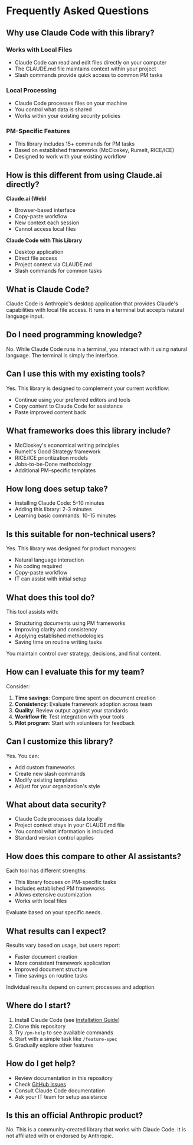 # Frequently Asked Questions

## Why use Claude Code with this library?

### Works with Local Files
- Claude Code can read and edit files directly on your computer
- The CLAUDE.md file maintains context within your project
- Slash commands provide quick access to common PM tasks

### Local Processing
- Claude Code processes files on your machine
- You control what data is shared
- Works within your existing security policies

### PM-Specific Features
- This library includes 15+ commands for PM tasks
- Based on established frameworks (McCloskey, Rumelt, RICE/ICE)
- Designed to work with your existing workflow

## How is this different from using Claude.ai directly?

**Claude.ai (Web)**
- Browser-based interface
- Copy-paste workflow
- New context each session
- Cannot access local files

**Claude Code with This Library**
- Desktop application
- Direct file access
- Project context via CLAUDE.md
- Slash commands for common tasks

## What is Claude Code?

Claude Code is Anthropic's desktop application that provides Claude's capabilities with local file access. It runs in a terminal but accepts natural language input.

## Do I need programming knowledge?

No. While Claude Code runs in a terminal, you interact with it using natural language. The terminal is simply the interface.

## Can I use this with my existing tools?

Yes. This library is designed to complement your current workflow:
- Continue using your preferred editors and tools
- Copy content to Claude Code for assistance
- Paste improved content back

## What frameworks does this library include?

- McCloskey's economical writing principles
- Rumelt's Good Strategy framework  
- RICE/ICE prioritization models
- Jobs-to-be-Done methodology
- Additional PM-specific templates

## How long does setup take?

- Installing Claude Code: 5-10 minutes
- Adding this library: 2-3 minutes
- Learning basic commands: 10-15 minutes

## Is this suitable for non-technical users?

Yes. This library was designed for product managers:
- Natural language interaction
- No coding required
- Copy-paste workflow
- IT can assist with initial setup

## What does this tool do?

This tool assists with:
- Structuring documents using PM frameworks
- Improving clarity and consistency
- Applying established methodologies
- Saving time on routine writing tasks

You maintain control over strategy, decisions, and final content.

## How can I evaluate this for my team?

Consider:
1. **Time savings**: Compare time spent on document creation
2. **Consistency**: Evaluate framework adoption across team
3. **Quality**: Review output against your standards
4. **Workflow fit**: Test integration with your tools
5. **Pilot program**: Start with volunteers for feedback

## Can I customize this library?

Yes. You can:
- Add custom frameworks
- Create new slash commands
- Modify existing templates
- Adjust for your organization's style

## What about data security?

- Claude Code processes data locally
- Project context stays in your CLAUDE.md file
- You control what information is included
- Standard version control applies

## How does this compare to other AI assistants?

Each tool has different strengths:
- This library focuses on PM-specific tasks
- Includes established PM frameworks
- Allows extensive customization
- Works with local files

Evaluate based on your specific needs.

## What results can I expect?

Results vary based on usage, but users report:
- Faster document creation
- More consistent framework application
- Improved document structure
- Time savings on routine tasks

Individual results depend on current processes and adoption.

## Where do I start?

1. Install Claude Code (see [Installation Guide](installation.md))
2. Clone this repository
3. Try `/pm-help` to see available commands
4. Start with a simple task like `/feature-spec`
5. Gradually explore other features

## How do I get help?

- Review documentation in this repository
- Check [GitHub Issues](https://github.com/MrJoeSack/pm-prompts/issues)
- Consult Claude Code documentation
- Ask your IT team for setup assistance

## Is this an official Anthropic product?

No. This is a community-created library that works with Claude Code. It is not affiliated with or endorsed by Anthropic.